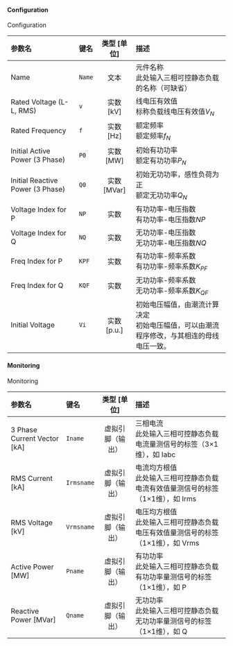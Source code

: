 <!--
DO NOT EDIT THIS FILE DIRECTLY.
This file is generated by tools/comp-docs.js.
All changes will be overwritten by regeneration.
-->

<slot class="model-parameters">

#### Configuration

Configuration

| 参数名 | 键名 | 类型 [单位] | 描述 |
|:------ |:---- |:-----------:|:---- |
| Name | `Name` | 文本 | 元件名称<br/>此处输入三相可控静态负载的名称（可缺省） |
| Rated Voltage \(L\-L, RMS\) | `v` | 实数 [kV] | 线电压有效值<br/>标称负载线电压有效值$V_{N}$ |
| Rated Frequency | `f` | 实数 [Hz] | 额定频率<br/>额定频率$f_{N}$ |
| Initial Active Power \(3 Phase\) | `P0` | 实数 [MW] | 初始有功功率<br/>额定有功功率$P_{N}$ |
| Initial Reactive Power \(3 Phase\) | `Q0` | 实数 [MVar] | 初始无功功率，感性负荷为正<br/>额定无功功率$Q_{N}$ |
| Voltage Index for P | `NP` | 实数 | 有功功率-电压指数<br/>有功功率-电压指数$NP$ |
| Voltage Index for Q | `NQ` | 实数 | 无功功率-电压指数<br/>无功功率-电压指数$NQ$ |
| Freq Index for P | `KPF` | 实数 | 有功功率-频率系数<br/>有功功率-频率系数$K_{PF}$ |
| Freq Index for Q | `KQF` | 实数 | 无功功率-频率系数<br/>无功功率-频率系数$K_{QF}$ |
| Initial Voltage | `Vi` | 实数 [p\.u\.] | 初始电压幅值，由潮流计算决定<br/>初始电压幅值，可以由潮流程序修改，与其相连的母线电压一致。 |

#### Monitoring

Monitoring

| 参数名 | 键名 | 类型 [单位] | 描述 |
|:------ |:---- |:-----------:|:---- |
| 3 Phase Current Vector \[kA\] | `Iname` | 虚拟引脚（输出） | 三相电流<br/>此处输入三相可控静态负载电流量测信号的标签（3×1维），如 Iabc |
| RMS Current \[kA\] | `Irmsname` | 虚拟引脚（输出） | 电流均方根值<br/>此处输入三相可控静态负载电流有效值量测信号的标签（1×1维），如 Irms |
| RMS Voltage \[kV\] | `Vrmsname` | 虚拟引脚（输出） | 电压均方根值<br/>此处输入三相可控静态负载电压有效值量测信号的标签（1×1维），如 Vrms |
| Active Power \[MW\] | `Pname` | 虚拟引脚（输出） | 有功功率<br/>此处输入三相可控静态负载有功功率量测信号的标签（1×1维），如 P |
| Reactive Power \[MVar\] | `Qname` | 虚拟引脚（输出） | 无功功率<br/>此处输入三相可控静态负载无功功率量测信号的标签（1×1维），如 Q |


</slot>
